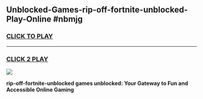 
## Unblocked-Games-rip-off-fortnite-unblocked-Play-Online #nbmjg
<h3>
<a href="https://news.freeplayer.one?title=rip-off-fortnite-unblocked&ref=3">CLICK TO PLAY</a></h3>
<hr>

<h3>
<a href="https://news.freeplayer.one?title=rip-off-fortnite-unblocked&ref=3">CLICK 2 PLAY</a>
  
</h3>

<a href="https://news.freeplayer.one?title=rip-off-fortnite-unblocked&ref=3"><img src="https://clearcache.store/games.png"></a>


**rip-off-fortnite-unblocked games unblocked: Your Gateway to Fun and Accessible Online Gaming**

